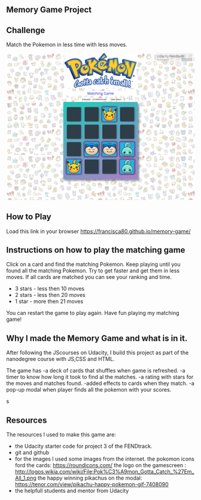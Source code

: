 ## Memory Game Project

## Challenge

Match the Pokemon in less time with less moves.

![Playingscreen](img/pokemonscreen.png)


## How to Play
Load this link in your browser https://francisca80.github.io/memory-game/

## Instructions on how to play the matching game

Click on a card and find the matching Pokemon.
Keep playing until you found all the matching Pokemon.
Try to get faster and get them in less moves.
If all cards are matched you can see your ranking and time.

- 3 stars - less then  10 moves
- 2 stars - less then  20 moves
- 1 star -  more then  21 moves

You can restart the game to play again.
Have fun playing my  matching game!





## Why I made the Memory Game and what is in it.

After following the JScourses on Udacity,
I build this project as part of the nanodegree course with JS,CSS and HTML.

The game has
 -a deck of cards that shuffles when game is refreshed.
 -a timer to know how long it took to find al the matches.
 -a rating with stars for the moves and matches found.
 -added effects to cards when they match.
 -a pop-up modal when player finds all the pokemon with your scores.
  
  
  s
## Resources

The resources I used to make this game are:

- the Udacity starter code for project 3 of the FENDtrack.
- git and github
- for the images I used some images from the internet.
  the pokomon icons ford the cards: https://roundicons.com/ 
  the logo on the gamescreen : http://logos.wikia.com/wiki/File:Pok%C3%A9mon_Gotta_Catch_%27Em_All_1.png
  the happy winning pikachus on the modal: https://tenor.com/view/pikachu-happy-pokemon-gif-7408090
- the helpfull students and mentor from Udacity  
